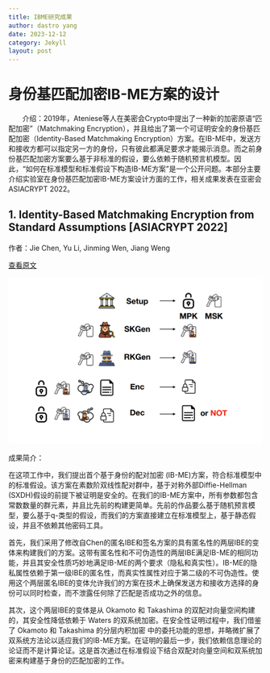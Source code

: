```yaml
---
title: IBME研究成果
author: dastro yang
date: 2023-12-12
category: Jekyll
layout: post
---
```


# 身份基匹配加密IB-ME方案的设计

&nbsp;&nbsp;&nbsp;&nbsp;&nbsp;&nbsp;&nbsp;介绍：2019年，Ateniese等人在美密会Crypto中提出了一种新的加密原语“匹配加密”（Matchmaking Encryption），并且给出了第一个可证明安全的身份基匹配加密（Identity-Based Matchmaking Encryption）方案。在IB-ME中，发送方和接收方都可以指定另一方的身份，只有彼此都满足要求才能揭示消息。而之前身份基匹配加密方案要么基于非标准的假设，要么依赖于随机预言机模型。因此，“如何在标准模型和标准假设下构造IB-ME方案”是一个公开问题。本部分主要介绍实验室在身份基匹配加密IB-ME方案设计方面的工作，相关成果发表在亚密会ASIACRYPT 2022。

## 1. Identity-Based Matchmaking Encryption from Standard Assumptions [ASIACRYPT 2022]

作者：Jie Chen, Yu Li, Jinming Wen, Jiang Weng

[查看原文](https://link.springer.com/chapter/10.1007/978-3-031-22969-5_14)

<img src="../assets/ibme.png">

成果简介：

在这项工作中，我们提出首个基于身份的配对加密 (IB-ME)方案，符合标准模型中的标准假设。该方案在素数阶双线性配对群中，基于对称外部Diffie-Hellman (SXDH)假设的前提下被证明是安全的。在我们的IB-ME方案中，所有参数都包含常数数量的群元素，并且比先前的构建更简单。先前的作品要么基于随机预言模 型，要么基于q-类型的假设，而我们的方案直接建立在标准模型上，基于静态假设，并且不依赖其他密码工具。

首先，我们采用了修改自Chen的匿名IBE和签名方案的具有匿名性的两层IBE的变体来构建我们的方案。这带有匿名性和不可伪造性的两层IBE满足IB-ME的相同功能，并且其安全性质巧妙地满足IB-ME的两个要求（隐私和真实性）。IB-ME的隐私属性依赖于第一级IBE的匿名性，而真实性属性对应于第二级的不可伪造性。使用这个两层匿名IBE的变体允许我们的方案在技术上确保发送方和接收方选择的身份可以同时检查，而不泄露任何除了匹配是否成功之外的信息。

其次，这个两层IBE的变体是从 Okamoto 和 Takashima 的双配对向量空间构建的，其安全性降低依赖于 Waters 的双系统加密。在安全性证明过程中，我们借鉴了 Okamoto 和 Takashima 的分层内积加密 中的委托功能的思想，并略微扩展了双系统方法论以适应我们的IB-ME方案。在证明的最后一步，我们依赖信息理论的论证而不是计算论证。这是首次通过在标准假设下结合双配对向量空间和双系统加密来构建基于身份的匹配加密的工作。
